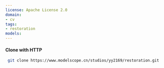 ```yaml
---
license: Apache License 2.0
domain:
- cv
tags:
- restoration
models:
---
```

#### Clone with HTTP
```bash
 git clone https://www.modelscope.cn/studios/yy2169/restoration.git
```